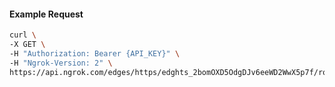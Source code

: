 <!-- Code generated for API Clients. DO NOT EDIT. -->

#### Example Request

```bash
curl \
-X GET \
-H "Authorization: Bearer {API_KEY}" \
-H "Ngrok-Version: 2" \
https://api.ngrok.com/edges/https/edghts_2bomOXD5OdgDJv6eeWD2WwX5p7f/routes/edghtsrt_2bomOSQlv7uDPjs36yWaQbqH1In/webhook_verification
```
